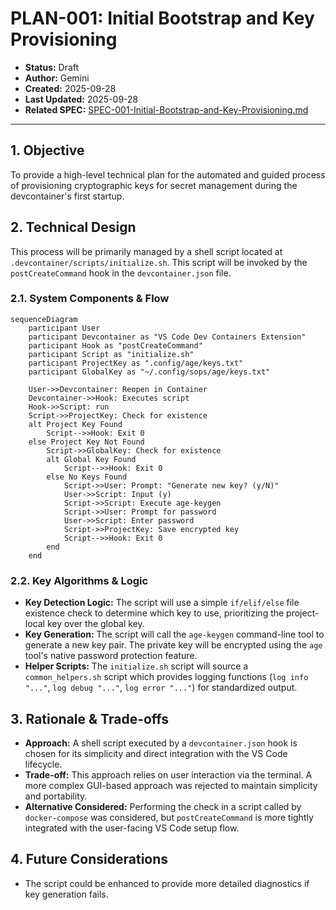 # PLAN-001: Initial Bootstrap and Key Provisioning

*   **Status:** Draft
*   **Author:** Gemini
*   **Created:** 2025-09-28
*   **Last Updated:** 2025-09-28
*   **Related SPEC:** [SPEC-001-Initial-Bootstrap-and-Key-Provisioning.md](./SPEC-001-Initial-Bootstrap-and-Key-Provisioning.md)

---

## 1. Objective

To provide a high-level technical plan for the automated and guided process of provisioning cryptographic keys for secret management during the devcontainer's first startup.

## 2. Technical Design

This process will be primarily managed by a shell script located at `.devcontainer/scripts/initialize.sh`. This script will be invoked by the `postCreateCommand` hook in the `devcontainer.json` file.

### 2.1. System Components & Flow

```mermaid
sequenceDiagram
    participant User
    participant Devcontainer as "VS Code Dev Containers Extension"
    participant Hook as "postCreateCommand"
    participant Script as "initialize.sh"
    participant ProjectKey as ".config/age/keys.txt"
    participant GlobalKey as "~/.config/sops/age/keys.txt"

    User->>Devcontainer: Reopen in Container
    Devcontainer->>Hook: Executes script
    Hook->>Script: run
    Script->>ProjectKey: Check for existence
    alt Project Key Found
        Script-->>Hook: Exit 0
    else Project Key Not Found
        Script->>GlobalKey: Check for existence
        alt Global Key Found
            Script-->>Hook: Exit 0
        else No Keys Found
            Script->>User: Prompt: "Generate new key? (y/N)"
            User->>Script: Input (y)
            Script->>Script: Execute age-keygen
            Script->>User: Prompt for password
            User->>Script: Enter password
            Script->>ProjectKey: Save encrypted key
            Script-->>Hook: Exit 0
        end
    end
```

### 2.2. Key Algorithms & Logic

*   **Key Detection Logic:** The script will use a simple `if/elif/else` file existence check to determine which key to use, prioritizing the project-local key over the global key.
*   **Key Generation:** The script will call the `age-keygen` command-line tool to generate a new key pair. The private key will be encrypted using the `age` tool's native password protection feature.
*   **Helper Scripts:** The `initialize.sh` script will source a `common_helpers.sh` script which provides logging functions (`log info "..."`, `log debug "..."`, `log error "..."`) for standardized output.

## 3. Rationale & Trade-offs

*   **Approach:** A shell script executed by a `devcontainer.json` hook is chosen for its simplicity and direct integration with the VS Code lifecycle.
*   **Trade-off:** This approach relies on user interaction via the terminal. A more complex GUI-based approach was rejected to maintain simplicity and portability.
*   **Alternative Considered:** Performing the check in a script called by `docker-compose` was considered, but `postCreateCommand` is more tightly integrated with the user-facing VS Code setup flow.

## 4. Future Considerations

*   The script could be enhanced to provide more detailed diagnostics if key generation fails.
